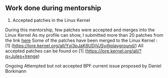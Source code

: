 ## Work done during mentorship
 1. Accepted patches in the Linux Kernel

During this mentorship, few patches were accepted and merges into the Linux Kernel
As my profile can show, I submitted more than 20 patches from the link 
 [here](https://linuxlists.cc/profile/52567/Jules_Irenge)
Some of the patches have been merged to the Linux Kernel :
[1] (https://lore.kernel.org/all/Yxi3pJaK6UDjVJSy@playground/)
All accepted patches can be found on [1] (https://lore.kernel.org/all/?q=Jules+Irenge)

 
 Ongoing
 Attempted but not accepted
 BPF current issue proposed by Daniel Borkmann </li>
     </ol>

